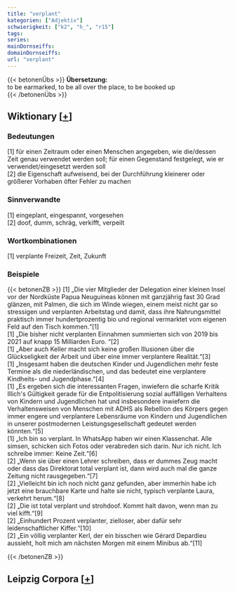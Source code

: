 ```yaml
---
title: "verplant"
kategorien: ["Adjektiv"]
schwierigkeit: ["k2", "h_", "r15"]
tags:
series:
mainDornseiffs:
domainDornseiffs:
url: "verplant"
---
```


{{< betonenÜbs >}}
**Übersetzung:**  
to be earmarked, to be all over the place, to be booked up  
{{< /betonenÜbs >}}

## Wiktionary [[+](https://de.wiktionary.org/wiki/verplant)]

### Bedeutungen
[1] für einen Zeitraum oder einen Menschen angegeben, wie die/dessen Zeit genau verwendet werden soll; für einen Gegenstand festgelegt, wie er verwendet/eingesetzt werden soll  
[2] die Eigenschaft aufweisend, bei der Durchführung kleinerer oder größerer Vorhaben öfter Fehler zu machen  

### Sinnverwandte
[1] eingeplant, eingespannt, vorgesehen  
[2] doof, dumm, schräg, verkifft, verpeilt  

### Wortkombinationen
[1] verplante Freizeit, Zeit, Zukunft  

### Beispiele
{{< betonenZB >}}
[1] „Die vier Mitglieder der Delegation einer kleinen Insel vor der Nordküste Papua Neuguineas können mit ganzjährig fast 30 Grad glänzen, mit Palmen, die sich im Winde wiegen, einem meist nicht gar so stressigen und verplanten Arbeitstag und damit, dass ihre Nahrungsmittel praktisch immer hundertprozentig bio und regional vermarktet vom eigenen Feld auf den Tisch kommen.“[1]  
[1] „Die bisher nicht verplanten Einnahmen summierten sich von 2019 bis 2021 auf knapp 15 Milliarden Euro. “[2]  
[1] „Aber auch Keller macht sich keine großen Illusionen über die Glückseligkeit der Arbeit und über eine immer verplantere Realität.“[3]  
[1] „Insgesamt haben die deutschen Kinder und Jugendlichen mehr feste Termine als die niederländischen, und das bedeutet eine verplantere Kindheits- und Jugendphase.“[4]  
[1] „Es ergeben sich die interessanten Fragen, inwiefern die scharfe Kritik Illich's Gültigkeit gerade für die Entpolitisierung sozial auffälligen Verhaltens von Kindern und Jugendlichen hat und insbesondere inwiefern die Verhaltensweisen von Menschen mit ADHS als Rebellion des Körpers gegen immer engere und verplantere Lebensräume von Kindern und Jugendlichen in unserer postmodernen Leistungsgesellschaft gedeutet werden könnten.“[5]  
[1] „Ich bin so verplant. In WhatsApp haben wir einen Klassenchat. Alle simsen, schicken sich Fotos oder verabreden sich darin. Nur ich nicht. Ich schreibe immer: Keine Zeit.“[6]  
[2] „Wenn sie über einen Lehrer schreiben, dass er dummes Zeug macht oder dass das Direktorat total verplant ist, dann wird auch mal die ganze Zeitung nicht rausgegeben.“[7]  
[2] „Vielleicht bin ich noch nicht ganz gefunden, aber immerhin habe ich jetzt eine brauchbare Karte und halte sie nicht, typisch verplante Laura, verkehrt herum.“[8]  
[2] „Die ist total verplant und strohdoof. Kommt halt davon, wenn man zu viel kifft.“[9]  
[2] „Einhundert Prozent verplanter, zielloser, aber dafür sehr leidenschaftlicher Kiffer.“[10]  
[2] „Ein völlig verplanter Kerl, der ein bisschen wie Gérard Depardieu aussieht, holt mich am nächsten Morgen mit einem Minibus ab.“[11]  

{{< /betonenZB >}}

## Leipzig Corpora [[+](https://corpora.uni-leipzig.de/en/res?word=verplant&corpusId=deu_newscrawl-public_2018)]


